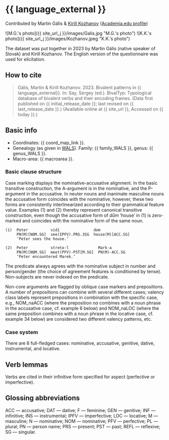 # {{ language_external }}
Contributed by Martin Gális & [Kirill Kozhanov](https://www.uni-potsdam.de/de/slavische-linguistik/team/kirill-kozhanov) 
([Academia.edu profile](https://wipcad-potsdam.academia.edu/KirillKozhanov))

![M.G.'s photo]({{ site_url_j }}/images/Galis.jpg "M.G.'s photo")
![K.K.'s photo]({{ site_url_j }}/images/Kozhanov.jpeg "K.K.'s photo")

The dataset was put together in 2023 by Martin Gális (native speaker of Slovak) and Kirill Kozhanov. The English version of the questionnaire was used for elicitation. 

## How to cite
> Gális, Martin & Kirill Kozhanov. 2023. Bivalent patterns in {{ language_external}}. 
> In: Say, Sergey (ed.). BivalTyp: Typological database of bivalent verbs and their encoding frames. 
> (Data first published on {{ initial_release_date }}; 
> last revised on {{ last_release_date }}.) (Available online at {{ site_url }}, 
> Accessed on {{ today }}.)

## Basic info
- Coordinates: {{ coord_map_link }}.
- Genealogy (as given in [WALS](https://wals.info/)). Family: {{ family_WALS }}, genus: {{ genus_WALS }}.
- Macro-area: {{ macroarea }}.

### Basic clause structure

Case marking displays the nominative-accusative alignment. In the basic transitive construction, the A-argument is in the nominative, and the P-argument in the accusative. In neuter nouns and inanimate masculine nouns the accusative form coincides with the nominative, however, these two forms are consistently interlinearized according to their grammatical feature value. Examples (1) and (2) thereby represent canonical transitive construction, even though the accusative form of *dům* ‘house’ in (1) is zero-marked and coincides with the nominative form of the same noun.

```
(1)  Peter          vidí               dom
     PN(M)[NOM.SG]  see(IPFV).PRS.3SG  house(M)[ACC.SG]
     ‘Peter sees the house.’

(2)  Peter          streto-l             Mark-a
     PN(M)[NOM.SG]  meet(PFV)-PST[M.SG]  PN(M)-ACC.SG
     ‘Peter encountered Marek.’

```
The predicate always agrees with the nominative subject in number and person/gender (the choice of agreement features is conditioned by tense). Non-subjects are never indexed on the predicate. 

Non-core arguments are flagged by oblique case markers and prepositions. A number of prepositions can combine with several different cases; valency class labels represent prepositions in combination with the specific case, e.g., NOM\_naACC (where the preposition *na* combines with a noun phrase in the accusative case, cf. example 6 below) and NOM\_naLOC (where the same preposition combines with a noun phrase in the locative case, cf. example 34 below) are considered two different valency patterns, etc.

### Case system
There are 6 full-fledged cases: nominative, accusative, genitive, dative, instrumental, and locative.

## Verb lemmas
Verbs are cited in their infinitive form specified for aspect (perfective or imperfective). 

## Glossing abbreviations
ACC — accusative; DAT — dative; F — feminine; GEN — genitive; INF — infinitive; INS — instrumental; IPFV — imperfective; LOC — locative; M — masculine; N — nominative; NOM — nominative; PFV — perfective; PL — plural; PN — person name; PRS — present; PST — past; REFL — reflexive; SG — singular.
